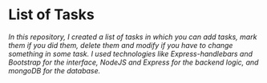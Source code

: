 <h1>List of Tasks</h1>

*In this repository, I created a list of tasks in which you can add tasks, mark them if you did them, delete them and modify if you have to change something in some task. I used technologies like Express-handlebars and Bootstrap for the interface, NodeJS and Express for the backend logic, and mongoDB for the database.*